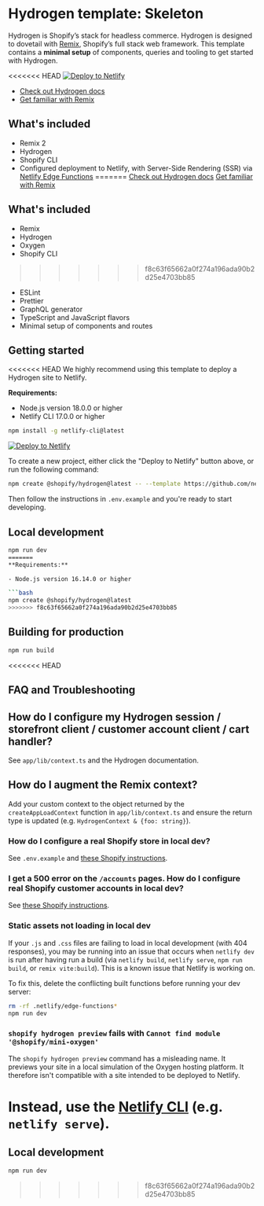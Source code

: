 # Hydrogen template: Skeleton

Hydrogen is Shopify’s stack for headless commerce. Hydrogen is designed to dovetail with [Remix](https://remix.run/), Shopify’s full stack web framework. This template contains a **minimal setup** of components, queries and tooling to get started with Hydrogen.

<<<<<<< HEAD
[![Deploy to Netlify](https://www.netlify.com/img/deploy/button.svg)](https://app.netlify.com/start/deploy?repository=https://github.com/netlify/hydrogen-template)

- [Check out Hydrogen docs](https://shopify.dev/custom-storefronts/hydrogen)
- [Get familiar with Remix](https://remix.run/docs/)

## What's included

- Remix 2
- Hydrogen
- Shopify CLI
- Configured deployment to Netlify, with Server-Side Rendering (SSR) via [Netlify Edge
  Functions](https://docs.netlify.com/edge-functions/overview/)
=======
[Check out Hydrogen docs](https://shopify.dev/custom-storefronts/hydrogen)
[Get familiar with Remix](https://remix.run/docs/en/v1)

## What's included

- Remix
- Hydrogen
- Oxygen
- Shopify CLI
>>>>>>> f8c63f65662a0f274a196ada90b2d25e4703bb85
- ESLint
- Prettier
- GraphQL generator
- TypeScript and JavaScript flavors
- Minimal setup of components and routes

## Getting started

<<<<<<< HEAD
We highly recommend using this template to deploy a Hydrogen site to Netlify.

**Requirements:**

- Node.js version 18.0.0 or higher
- Netlify CLI 17.0.0 or higher

```bash
npm install -g netlify-cli@latest
```

[![Deploy to Netlify](https://www.netlify.com/img/deploy/button.svg)](https://app.netlify.com/start/deploy?repository=https://github.com/netlify/hydrogen-template)

To create a new project, either click the "Deploy to Netlify" button above, or run the following command:

```bash
npm create @shopify/hydrogen@latest -- --template https://github.com/netlify/hydrogen-template
```

Then follow the instructions in `.env.example` and you're ready to start developing.

## Local development

```bash
npm run dev
=======
**Requirements:**

- Node.js version 16.14.0 or higher

```bash
npm create @shopify/hydrogen@latest
>>>>>>> f8c63f65662a0f274a196ada90b2d25e4703bb85
```

## Building for production

```bash
npm run build
```

<<<<<<< HEAD
## FAQ and Troubleshooting

## How do I configure my Hydrogen session / storefront client / customer account client / cart handler?

See `app/lib/context.ts` and the Hydrogen documentation.

## How do I augment the Remix context?

Add your custom context to the object returned by the `createAppLoadContext` function in
`app/lib/context.ts` and ensure the return type is updated (e.g. `HydrogenContext & {foo: string}`).

### How do I configure a real Shopify store in local dev?

See `.env.example` and
[these Shopify instructions](https://shopify.dev/docs/storefronts/headless/building-with-the-storefront-api/getting-started).

### I get a 500 error on the `/accounts` pages. How do I configure real Shopify customer accounts in local dev?

See [these Shopify instructions](https://shopify.dev/docs/storefronts/headless/building-with-the-customer-account-api/hydrogen).

### Static assets not loading in local dev

If your `.js` and `.css` files are failing to load in local development (with 404 responses), you
may be running into an issue that occurs when `netlify dev` is run after having run a build (via
`netlify build`, `netlify serve`, `npm run build`, or `remix vite:build`). This is a known issue
that Netlify is working on.

To fix this, delete the conflicting built functions before running your dev server:

```bash
rm -rf .netlify/edge-functions*
npm run dev
```

### `shopify hydrogen preview` fails with `Cannot find module '@shopify/mini-oxygen'`

The `shopify hydrogen preview` command has a misleading name. It previews your site in a local
simulation of the Oxygen hosting platform. It therefore isn't compatible with a site intended to be
deployed to Netlify.

Instead, use the [Netlify CLI](https://docs.netlify.com/cli/get-started/) (e.g. `netlify serve`).
=======
## Local development

```bash
npm run dev
```
>>>>>>> f8c63f65662a0f274a196ada90b2d25e4703bb85
